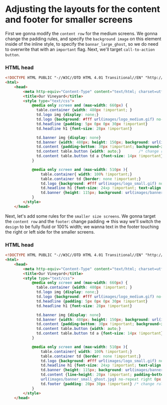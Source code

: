# Adjusting the layouts for the content and footer for smaller screens

First we gonna modify the `content row` for the medium screens. We gonna change the padding rules, and specify the `background image` on this element inside of the inline style, to specify the `bannar_large_ghost`, so we do need to overwrite that with an `important` flag. Next, we'll target `call-to-action button`.

### HTML head
```html
<!DOCTYPE HTML PUBLIC "-//W3C//DTD HTML 4.01 Transitional//EN" "http://www.w3.org/TR/html4/loose.dtd">
<html>
	<head>
		<meta http-equiv="Content-Type" content="text/html; charset=utf-8">
		<title>Our Vineyard</title>
		<style type="text/css">
			@media only screen and (max-width: 660px) {
              table.container {width: 480px !important; }
			  td.logo img {display: none;}
			  td.logo {background: #fff url(images/logo_medium.gif) no-repeat 10px 10px; height: 45px }
			  td.headline {padding: 5px 0px 0px 30px !important}
			  td.headline h1 {font-size: 28px !important}

			  td.banner img {display: none}
			  td.banner {width: 480px; height: 150px; background: url(images/banner_medium.jpg) no-repeat 0px 0px;}
              td.content {padding-bottom: 30px !important; background-image: url(images/banner_medium_ghost.jpg) !important;}            /* change rules for the content*/
			  td.content table.button {width: auto;}        /* change rules for the call-to-action button*/
			  td.content table.button td a {font-size: 14px !important}  /* change rules for the call-to-action button*/
			}

			@media only screen and (max-width: 510px ){
				table.container{ width: 100% !important;}
				table.container td {border: none !important;}
				td.logo {background: #fff url(images/logo_small.gif) no-repeat center 10px; height: 32px}
				td.headline h1 {font-size: 24xp !important; text-align: center;}
				td.banner {height: 115px; background: url(images/banner_small.jpg) no-repeat right 0px;}
			}
		</style>
    </head>	
```

Next, let's add some rules for the `smaller size screens`. We gonna target the `content row` and the `footer`: change padding => this way we'll switch the `design` to be fully fluid or 100% width; we wanna text in the footer touching the right or left side for the smaller screens. 

### HTML head
```html
<!DOCTYPE HTML PUBLIC "-//W3C//DTD HTML 4.01 Transitional//EN" "http://www.w3.org/TR/html4/loose.dtd">
<html>
	<head>
		<meta http-equiv="Content-Type" content="text/html; charset=utf-8">
		<title>Our Vineyard</title>
		<style type="text/css">
			@media only screen and (max-width: 660px) {
              table.container {width: 480px !important; }
			  td.logo img {display: none;}
			  td.logo {background: #fff url(images/logo_medium.gif) no-repeat 10px 10px; height: 45px }
			  td.headline {padding: 5px 0px 0px 30px !important}
			  td.headline h1 {font-size: 28px !important}

			  td.banner img {display: none}
			  td.banner {width: 480px; height: 150px; background: url(images/banner_medium.jpg) no-repeat 0px 0px;}
              td.content {padding-bottom: 30px !important; background-image: url(images/banner_medium_ghost.jpg) no-repeat !important;}
			  td.content table.button {width: auto;}
			  td.content table.button td a {font-size: 14px !important}
			}

			@media only screen and (max-width: 510px ){
				table.container{ width: 100% !important;}
				table.container td {border: none !important;}
				td.logo {background: #fff url(images/logo_small.gif) no-repeat center 10px; height: 32px}
				td.headline h1 {font-size: 24xp !important; text-align: center;}
				td.banner {height: 115px; background: url(images/banner_small.jpg) no-repeat right 0px;}
				td.content {line-height: 20px !important; padding-bottom: 10px !important; background: #f5f2e5 
				url(images/banner_small_ghost.jpg) no-repeat right 0px !important}  /* change rules for the content row*/
				td.footer {padding: 20px 30px !important} /* change rules for the footer*/
			}
		</style>
    </head>	
```

